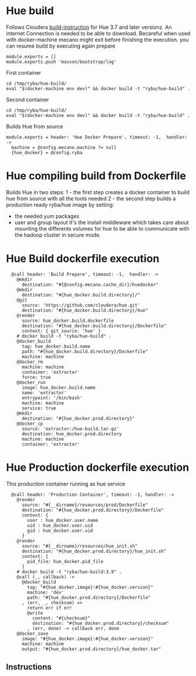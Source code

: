 #  Hue  build

Follows Cloudera   [build-instruction][cloudera-hue] for Hue 3.7 and later versionz.
An internet Connection is needed to be able to download.
Becareful when used with docker-machine mecano might exit before finishing
the execution. you can resume build by executing again prepare

    module.exports = []
    module.exports.push 'masson/bootstrap/log'

First container
```
cd /tmp/ryba/hue-build/
eval "$(docker-machine env dev)" && docker build -t "ryba/hue-build" .
```

Second container
```
cd /tmp/ryba/hue-build/
eval "$(docker-machine env dev)" && docker build -t "ryba/hue-build" .
```

Builds Hue from source


    module.exports = header: 'Hue Docker Prepare', timeout: -1,  handler: ->
      machine = @config.mecano.machine ?= null
      {hue_docker} = @config.ryba


# Hue compiling build from Dockerfile

Builds Hue in two steps:
1 - the first step creates a docker container to build hue from source with all the tools needed
2 - the second step builds a production ready ryba/hue image by setting:
  * the needed yum packages
  * user and group layout
It's the install middleware which takes care about mounting the differents volumes
for hue to be able to communicate with the hadoop cluster in secure mode.



# Hue Build dockerfile execution
      
      @call header: 'Build Prepare', timeout: -1,  handler: ->
        @mkdir
          destination: "#{@config.mecano.cache_dir}/huedocker"
        @mkdir
          destination: "#{hue_docker.build.directory}/"
        @git
          source: 'https://github.com/cloudera/hue.git'
          destination: "#{hue_docker.build.directory}/hue"
        @render
          source: hue_docker.build.dockerfile
          destination: "#{hue_docker.build.directory}/Dockerfile"
          context: { git_source: 'hue' }
        # docker build -t "ryba/hue-build" .
        @docker_build
          tag: hue_docker.build.name
          path: "#{hue_docker.build.directory}/Dockerfile"
          machine: machine
        @docker_rm
          machine: machine
          container: 'extractor'
          force: true
        @docker_run
          image: hue_docker.build.name
          name: 'extractor'
          entrypoint: '/bin/bash'
          machine: machine
          service: true
        @mkdir
          destination: "#{hue_docker.prod.directory}"
        @docker_cp
          source: 'extractor:/hue-build.tar.gz'
          destination: hue_docker.prod.directory
          machine: machine
          container: 'extractor'

# Hue Production dockerfile execution

This production container running as hue service

      @call header: 'Production Container', timeout: -1, handler: ->
        @render
          source: "#{__dirname}/resources/prod/Dockerfile"
          destination: "#{hue_docker.prod.directory}/Dockerfile"
          context: {
            user : hue_docker.user.name
            uid : hue_docker.user.uid
            gid : hue_docker.user.uid
          }
        @render
          source: "#{__dirname}/resources/hue_init.sh"
          destination: "#{hue_docker.prod.directory}/hue_init.sh"
          context: {
            pid_file: hue_docker.pid_file
          }
        # docker build -t "ryba/hue-build:3.9" .
        @call (_, callback) ->
          @docker_build
            tag: "#{hue_docker.image}:#{hue_docker.version}"
            machine: 'dev'
            path: "#{hue_docker.prod.directory}/Dockerfile"
          , (err, _, checksum) =>
            return err if err
            @write
              content: "#{checksum}"
              destination: "#{hue_docker.prod.directory}/checksum"
            , (err, done) -> callback err, done
        @docker_save
          image: "#{hue_docker.image}:#{hue_docker.version}"
          machine: machine
          output: "#{hue_docker.prod.directory}/hue_docker.tar"

## Instructions

[cloudera-hue]:(https://github.com/cloudera/hue#development-prerequisites)
